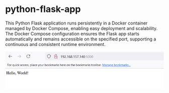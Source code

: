 # python-flask-app 
This Python Flask application runs persistently in a Docker container managed by Docker Compose, enabling easy deployment and scalability. The Docker Compose configuration ensures the Flask app starts automatically and remains accessible on the specified port, supporting a continuous and consistent runtime environment.

![Flask-app-snapshot](Images/flask-app-snapshot.png)

